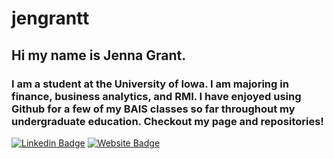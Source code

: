 # jengrantt
 
## Hi my name is Jenna Grant. 

### I am a student at the University of Iowa. I am majoring in finance, business analytics, and RMI. I have enjoyed using Github for a few of my BAIS classes so far throughout my undergraduate education. Checkout my page and repositories!

[![Linkedin Badge](https://img.shields.io/badge/-LinkedIn-0e76a8?style=flat-square&logo=Linkedin&logoColor=white)](https://www.linkedin.com/in/jenna-grant/) [![Website Badge](https://img.shields.io/badge/Website-3b5998?style=flat-square&logo=google-chrome&logoColor=white)](https://jennargrant.com/)